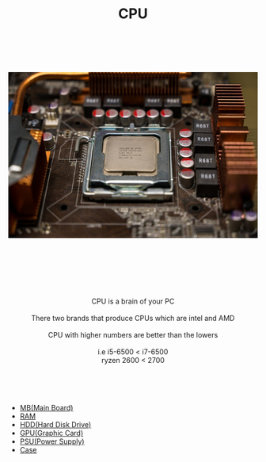 <h1 align="center">CPU</h1>




<br><br><br><br><p align="center">![alt text](CPU.jpg)</p>



<p align="center"> <br><br><br><br><br><br>
CPU is a brain of your PC<br><br>
There two brands that produce CPUs which are intel and AMD<br><br>
CPU with higher numbers are better than the lowers<br><br>
i.e i5-6500 < i7-6500<br>
  ryzen 2600 < 2700
 



</p>

<br><br><br>
- [MB(Main Board)](https://github.com/jjthd/JjthdFianlProject/blob/main/MB.md)
- [RAM](https://github.com/jjthd/JjthdFianlProject/blob/main/RAM.md)
- [HDD(Hard Disk Drive)](https://github.com/jjthd/JjthdFianlProject/blob/main/HDD.md)
- [GPU(Graphic Card)](https://github.com/jjthd/JjthdFianlProject/blob/main/GPU.md)
- [PSU(Power Supply)](https://github.com/jjthd/JjthdFianlProject/blob/main/PSU.md)
- [Case](https://github.com/jjthd/JjthdFianlProject/blob/main/CASE.md)

